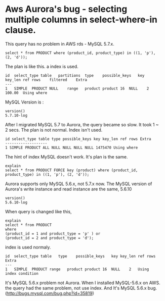 # Aws Aurora's bug - selecting multiple columns in select-where-in clause.

This query has no problem in AWS rds - MySQL 5.7.x. 

    select * from PRODUCT where (product_id, product_type) in ((1, 'p'), (2, 'd'));

The plan is like this. a index is used.

    id	select_type	table	partitions	type	possible_keys	key	key_len	ref	rows	filtered	Extra
    ---
    1	SIMPLE	PRODUCT	NULL	range	product	product	16	NULL	2	100.00	Using where
    
MySQL Version is : 

    version()
    5.7.10-log
    
After I migrated MySQL 5.7 to Aurora, the query became so slow. It took 1 ~ 2 secs. The plan is not normal. Index isn't used.

    id select_type table type possible_keys key key_len ref rows Extra
    -------------------
    1 SIMPLE PRODUCT ALL NULL NULL NULL NULL 1475470 Using where
    
The hint of index MySQL doesn't work. It's plan is the same.

    explain
    select * from PRODUCT FORCE key (product) where (product_id, product_type) in ((1, 'p'), (2, 'd'));
    
Aurora supports only MySQL 5.6.x, not 5.7.x now. The MySQL version of Aurora's write instance and read instance are the same, 5.6.10

    version()
    5.6.10-log

When query is changed like this, 

    explain
    select * from PRODUCT 
    where 
    (product_id = 1 and product_type = 'p' ) or 
    (product_id = 2 and product_type = 'd');
  
index is used normaly.

    id	select_type	table	type	possible_keys	key	key_len	ref	rows	Extra
    ---
    1	SIMPLE	PRODUCT	range	product	product	16	NULL	2	Using index condition


It's MySQL 5.6.x problem not Aurora. When I installed MySQL-5.6.x on AWS. the query had the same problem, not use index. And It's MySQL 5.6.x bug. (http://bugs.mysql.com/bug.php?id=35819)



